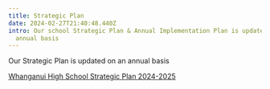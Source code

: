 ```yaml
---
title: Strategic Plan
date: 2024-02-27T21:40:48.440Z
intro: Our school Strategic Plan & Annual Implementation Plan is updated on an
  annual basis
---
```

Our Strategic Plan is updated on an annual basis

[Whanganui High School Strategic Plan 2024-2025](https://res.cloudinary.com/whanganuihigh/image/upload/v1708908845/School%20Documents/Policies%20and%20Charter/WHS_Strategic_Plan_2024-2025.pdf)
